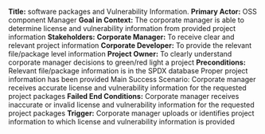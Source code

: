 **Title:** software packages and Vulnerability Information.
**Primary Actor:** OSS component Manager
**Goal in Context:** The corporate manager is able to determine license and vulnerability
information from provided project information
**Stakeholders:**
**Corporate Manager:** To receive clear and relevant project information
**Corporate Developer:** To provide the relevant file/package level information
**Project Owner:** To clearly understand corporate manager decisions to green/red light a project
**Preconditions:**
 Relevant file/package information is in the SPDX database
 Proper project information has been provided
 Main Success Scenario: Corporate manager receives accurate license and vulnerability
information for the requested project packages
**Failed End Conditions:** Corporate manager receives inaccurate or invalid license and
vulnerability information for the requested project packages
**Trigger:** Corporate manager uploads or identifies project information to which license and
vulnerability information is provided
